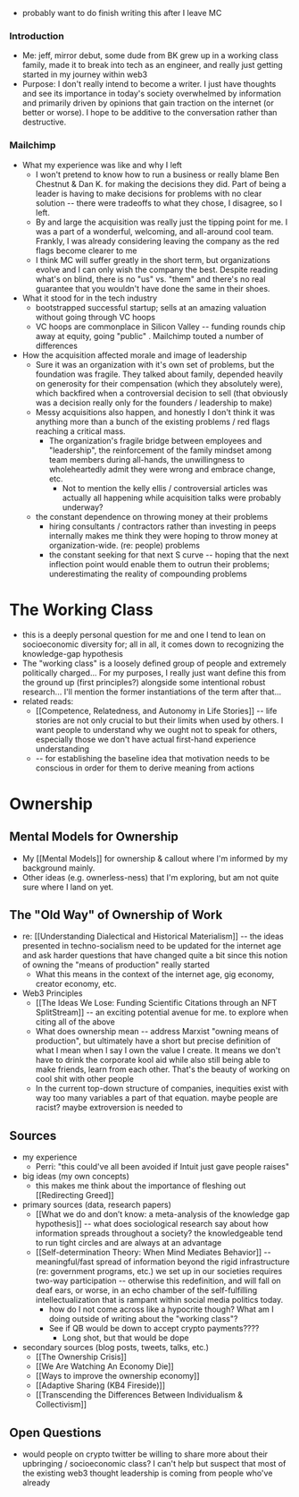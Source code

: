 - probably want to do finish writing this after I leave MC

### Introduction
 - Me: jeff, mirror debut, some dude from BK grew up in a working class family, made it to break into tech as an engineer, and really just getting started in my journey within web3
 - Purpose: I don't really intend to become a writer. I just have thoughts and see its importance in today's society overwhelmed by information and primarily driven by opinions that gain traction on the internet (or better or worse). I hope to be additive to the conversation rather than destructive.

### Mailchimp
 - What my experience was like and why I left
    - I won't pretend to know how to run a business or really blame Ben Chestnut & Dan K. for making the decisions they did. Part of being a leader is having to make decisions for problems with no clear solution -- there were tradeoffs to what they chose, I disagree, so I left. 
    - By and large the acquisition was really just the tipping point for me. I was a part of a wonderful, welcoming, and all-around cool team. Frankly, I was already considering leaving the company as the red flags become clearer to me
    - I think MC will suffer greatly in the short term, but organizations evolve and I can only wish the company the best. Despite reading what's on blind, there is no "us" vs. "them" and there's no real guarantee that you wouldn't have done the same in their shoes.
 - What it stood for in the tech industry
    - bootstrapped successful startup; sells at an amazing valuation without going through VC hoops
    - VC hoops are commonplace in Silicon Valley -- funding rounds chip away at equity, going "public" . Mailchimp touted a number of differences
 - How the acquisition affected morale and image of leadership
    - Sure it was an organization with it's own set of problems, but the foundation was fragile. They talked about family, depended heavily on generosity for their compensation (which they absolutely were), which backfired when a controversial decision to sell (that obviously was a decision really only for the founders / leadership to make)
    - Messy acquisitions also happen, and honestly I don't think it was anything more than a bunch of the existing problems / red flags reaching a critical mass. 
 	   - The organization's fragile bridge between employees and "leadership", the reinforcement of the family mindset among team members during all-hands, the unwillingness to wholeheartedly admit they were wrong and embrace change, etc.
 		   - Not to mention the kelly ellis / controversial articles was actually all happening while acquisition talks were probably underway?
    - the constant dependence on throwing money at their problems
 	   - hiring consultants / contractors rather than investing in peeps internally makes me think they were hoping to throw money at organization-wide. (re: people) problems
 	   - the constant seeking for that next S curve -- hoping that the next inflection point would enable them to outrun their problems; underestimating the reality of compounding problems

# The Working Class
- this is a deeply personal question for me and one I tend to lean on socioeconomic diversity for; all in all, it comes down to recognizing the knowledge-gap hypothesis
- The "working class" is a loosely defined group of people and extremely politically charged... For my purposes, I really just want define this from the ground up (first principles?) alongside some intentional robust research... I'll mention the former instantiations of the term after that...
- related reads: 
	- [[Competence, Relatedness, and Autonomy in Life Stories]] -- life stories are not only crucial to  but their limits when used by others. I want people to understand why we ought not to speak for others, especially those we don't have actual first-hand experience understanding
	- -- for establishing the baseline idea that motivation needs to be conscious in order for them to derive meaning from actions

# Ownership

## Mental Models for Ownership
 - My [[Mental Models]] for ownership & callout where I'm informed by my background mainly.
 - Other ideas (e.g. ownerless-ness) that I'm exploring, but am not quite sure where I land on yet.

## The "Old Way" of Ownership of Work
 - re: [[Understanding Dialectical and Historical Materialism]] -- the ideas presented in techno-socialism need to be updated for the internet age and ask harder questions that have changed quite a bit since this notion of owning the "means of production" really started
    - What this means in the context of the internet age, gig economy, creator economy, etc.
- Web3 Principles
    - [[The Ideas We Lose: Funding Scientific Citations through an NFT SplitStream]] -- an exciting potential avenue for me. to explore when citing all of the above
    - What does ownership mean -- address Marxist "owning means of production", but ultimately have a short but precise definition of what I mean when I say I own the value I create. It means we don't have to drink the corporate kool aid while also still being able to make friends, learn from each other. That's the beauty of working on cool shit with other people
    - In the current top-down structure of companies, inequities exist with way too many variables a part of that equation. maybe people are racist? maybe extroversion is needed to 

## Sources
 - my experience
    - Perri: "this could've all been avoided if Intuit just gave people raises"
 - big ideas (my own concepts)
    - this makes me think about the importance of fleshing out [[Redirecting Greed]]  
 - primary sources (data, research papers)
    - [[What we do and don’t know: a meta-analysis of the knowledge gap hypothesis]] -- what does sociological research say about how information spreads throughout a society? the knowledgeable tend to run tight circles and are always at an advantage
    - [[Self-determination Theory: When Mind Mediates Behavior]] -- meaningful/fast spread of information beyond the rigid infrastructure (re: government programs, etc.) we set up in our societies requires two-way participation -- otherwise this redefinition, and will fall on deaf ears, or worse, in an echo chamber of the self-fulfilling intellectualization that is rampant within social media politics today.
 	   - how do I not come across like a hypocrite though? What am I doing outside of writing about the "working class"?
 	   - See if QB would be down to accept crypto payments????
 		   - Long shot, but that would be dope
 - secondary sources (blog posts, tweets, talks, etc.)
    - [[The Ownership Crisis]]
    - [[We Are Watching An Economy Die]]
    - [[Ways to improve the ownership economy]]
    - [[Adaptive Sharing (KB4 Fireside)]]
    - [[Transcending the Differences Between Individualism & Collectivism]]
 
##  Open Questions
 - would people on crypto twitter be willing to share more about their upbringing / socioeconomic class? I can't help but suspect that most of the existing web3 thought leadership is coming from people who've already  

